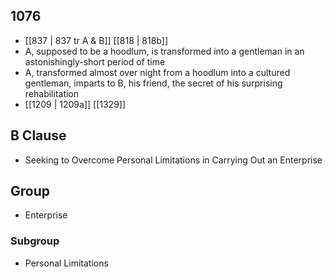 ## 1076
- [[837 | 837 tr A &amp; B]] [[818 | 818b]] 
- A, supposed to be a hoodlum, is transformed into a gentleman in an astonishingly-short period of time
- A, transformed almost over night from a hoodlum into a cultured gentleman, imparts to B, his friend, the secret of his surprising rehabilitation
- [[1209 | 1209a]] [[1329]] 

## B Clause
- Seeking to Overcome Personal Limitations in Carrying Out an Enterprise

## Group
- Enterprise

### Subgroup
- Personal Limitations

